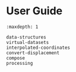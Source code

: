 # User Guide

```{toctree}
:maxdepth: 1

data-structures
virtual-datasets
interpolated-coordinates
convert-displacement
compose
processing
```